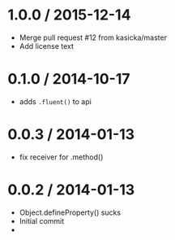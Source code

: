 
1.0.0 / 2015-12-14
==================

  * Merge pull request #12 from kasicka/master
  * Add license text

0.1.0 / 2014-10-17
==================

 * adds `.fluent()` to api

0.0.3 / 2014-01-13
==================

 * fix receiver for .method()

0.0.2 / 2014-01-13
==================

 * Object.defineProperty() sucks
 * Initial commit
*